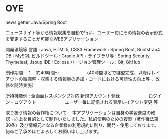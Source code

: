 # OYE
news getter Java/Spring Boot

ニュースサイト等から情報収集を自動で行い、ユーザー毎にその情報の表示形式を変更することが可能なWEBアプリケーション.

開発環境等
言語 : Java, HTML5, CSS3
Framework : Spring Boot, Bootstrap4
DB : MySQL
ビルドツール : Gradle
API・ライブラリ等 : Spring Security, Thymeleaf, Jsoup
IDE : Eclipse
バージョン管理ツール : Git, GitHub

制作期間　：　約40時間～
　　　　　　（40時間ほどで雛型完成、以降はレイアウトの微調整・収集する情報量の追加・コードにおける可読性の向上等 、改修を随時実施）

所持機能例 : 全画面レスポンシブ対応
            新規アカウント登録
　　　　　　 ログイン・ログアウト
　　　　　　 ユーザー毎に記憶される表示レイアウト変更    等

取り扱う情報の著作権について
　本アプリケーションは自身の学習進度の確認・向上を目的として制作いたしました。私的使用のための複製（著作権法第30条）及び情報元となる企業様の利用規約に則り、開発・使用しております。何卒ご了承のほどよろしくお願い申し上げます。
